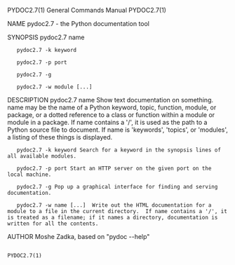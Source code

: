 PYDOC2.7(1)                                                                                                                                     General Commands Manual                                                                                                                                     PYDOC2.7(1)

NAME
       pydoc2.7 - the Python documentation tool

SYNOPSIS
       pydoc2.7 name

       pydoc2.7 -k keyword

       pydoc2.7 -p port

       pydoc2.7 -g

       pydoc2.7 -w module [...]

DESCRIPTION
       pydoc2.7 name Show text documentation on something.  name may be the name of a Python keyword, topic, function, module, or package, or a dotted reference to a class or function within a module or module in a package.  If name contains a '/', it is used as the path to a Python source file to document. If
       name is 'keywords', 'topics', or 'modules', a listing of these things is displayed.

       pydoc2.7 -k keyword Search for a keyword in the synopsis lines of all available modules.

       pydoc2.7 -p port Start an HTTP server on the given port on the local machine.

       pydoc2.7 -g Pop up a graphical interface for finding and serving documentation.

       pydoc2.7 -w name [...]  Write out the HTML documentation for a module to a file in the current directory.  If name contains a '/', it is treated as a filename; if it names a directory, documentation is written for all the contents.

AUTHOR
       Moshe Zadka, based on "pydoc --help"

                                                                                                                                                                                                                                                                                                            PYDOC2.7(1)
